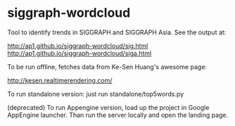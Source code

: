 # siggraph-wordcloud
Tool to identify trends in SIGGRAPH and SIGGRAPH Asia. See the output at:

http://ap1.github.io/siggraph-wordcloud/sig.html
http://ap1.github.io/siggraph-wordcloud/siga.html

To be run offline, fetches data from Ke-Sen Huang's awesome page:

http://kesen.realtimerendering.com/

To run standalone version: just run standalone/top5words.py

(deprecated) To run Appengine version, load up the project in Google AppEngine launcher. Than run the server locally and open the landing page.
